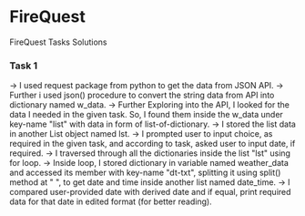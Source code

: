 # FireQuest
FireQuest Tasks Solutions


### Task 1 ###
-> I used request package from python to get the data from JSON API. 
-> Further i used json() procedure to convert the string data from API into dictionary named w_data. 
-> Further Exploring into the API, I looked for the data I needed in the given task. So, I found them inside the w_data under key-name "list" with data in form of list-of-dictionary.
-> I stored the list data in another List object named lst. 
-> I prompted user to input choice, as required in the given task, and according to task, asked user to input date, if required. 
-> I traversed through all the dictionaries inside the list "lst" using for loop.
-> Inside loop, I stored dictionary in variable named weather_data and accessed its member with key-name "dt-txt", splitting it using split() method at " ",  to get date and time inside another list named date_time.
-> I compared user-provided date with derived date and if equal, print required data for that date in edited format (for better reading).
